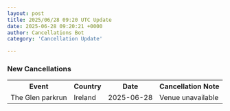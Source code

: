 ```yaml
---
layout: post
title: 2025/06/28 09:20 UTC Update
date: 2025-06-28 09:20:21 +0000
author: Cancellations Bot
category: 'Cancellation Update'

---
```


<h3>New Cancellations</h3>
<div class='hscrollable'>
<table style='width: 100%'>
    <tr>
        <th>Event</th>
        <th>Country</th>
        <th>Date</th>
        <th>Cancellation Note</th>
    </tr>
    <tr>
        <td>The Glen parkrun</td>
        <td>Ireland</td>
        <td>2025-06-28</td>
        <td>Venue unavailable</td>
    </tr>
</table>
</div>
